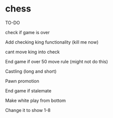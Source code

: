 # chess


TO-DO

check if game is over

Add checking king functionality (kill me now)

cant move king into check

End game if over 50 move rule (might not do this)

Castling (long and short)

Pawn promotion

End game if stalemate

Make white play from bottom 

Change it to show 1-8
